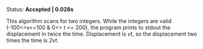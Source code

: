 Status: **Accepted | 0.028s**

This algorithm scans for two integers. While the integers are valid (-100<=v<=100 & 0<= t <= 200), the program prints 
to stdout the displacement in twice the time. Displacement is *vt*, so the displacement two times the time is *2vt*.
